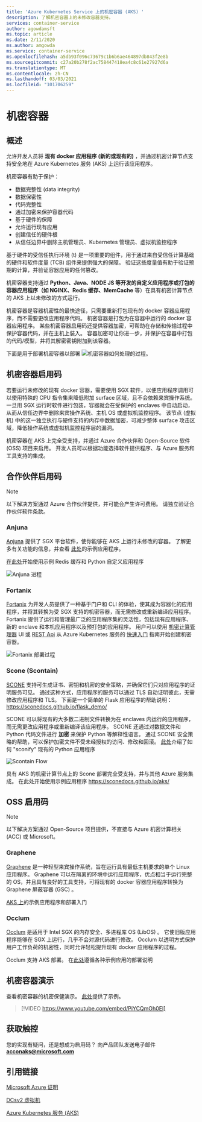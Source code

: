 ```yaml
---
title: 'Azure Kubernetes Service 上的机密容器 (AKS) '
description: 了解机密容器上的未修改容器支持。
services: container-service
author: agowdamsft
ms.topic: article
ms.date: 2/11/2020
ms.author: amgowda
ms.service: container-service
ms.openlocfilehash: a5db93f096c73679c1b6b6ae464897db843f2e8b
ms.sourcegitcommit: c27a20b278f2ac758447418ea4c8c61e27927d6a
ms.translationtype: MT
ms.contentlocale: zh-CN
ms.lasthandoff: 03/03/2021
ms.locfileid: "101706259"
---
```

# <a name="confidential-containers"></a>机密容器

## <a name="overview"></a>概述

允许开发人员将 **现有 docker 应用程序 (新的或现有的)** ，并通过机密计算节点支持安全地在 Azure Kubernetes 服务 (AKS) 上运行该应用程序。

机密容器有助于保护：

- 数据完整性 (data integrity) 
- 数据保密性
- 代码完整性
- 通过加密来保护容器代码
- 基于硬件的保障
- 允许运行现有应用
- 创建信任的硬件根
- 从信任边界中删除主机管理员、Kubernetes 管理员、虚拟机监控程序

基于硬件的受信任执行环境 (t) 是一项重要的组件，用于通过来自受信任计算基础的硬件和软件度量 (TCB) 组件来提供强大的保障。 验证这些度量值有助于验证预期的计算，并验证容器应用的任何篡改。

机密容器支持通过 **Python、Java、NODE JS 等开发的自定义应用程序或打包的容器应用程序（如 NGINX、Redis 缓存、MemCache** 等）在具有机密计算节点的 AKS 上以未修改的方式运行。

机密容器是容器机密性的最快途径，只需要重新打包现有的 docker 容器应用程序，而不需要更改应用程序代码。 机密容器是打包为在容器中运行的 docker 容器应用程序。 某些机密容器启用码还提供容器加密，可帮助在存储和传输过程中保护容器代码，并在主机上装入。 容器加密可让你进一步，并保护在容器中打包的代码/模型，并将其解密密钥附加到该容器。

下面是用于部署机密容器以部署 ![ 机密容器如何处理的过程。](./media/confidential-containers/how-to-confidential-container.png)

## <a name="confidential-container-enablers"></a>机密容器启用码
若要运行未修改的现有 docker 容器，需要使用 SGX 软件，以便应用程序调用可以使用特殊的 CPU 指令集来降低附加 surface 区域，且不会依赖来宾操作系统。 一旦用 SGX 运行时软件进行包装，容器就会在受保护的 enclaves 中自动启动，从而从信任边界中删除来宾操作系统、主机 OS 或虚拟机监控程序。 该节点 (虚拟机) 中的这一独立执行与硬件支持的内存中数据加密，可减少整体 surface 攻击区域，降低操作系统或虚拟机监控程序层的漏洞。

机密容器在 AKS 上完全受支持，并通过 Azure 合作伙伴和 Open-Source 软件 (OSS) 项目来启用。 开发人员可以根据功能选择软件提供程序、与 Azure 服务和工具支持的集成。

## <a name="partner-enablers"></a>合作伙伴启用码
> [!NOTE]
> 以下解决方案通过 Azure 合作伙伴提供，并可能会产生许可费用。 请独立验证合作伙伴软件条款。 

### <a name="anjuna"></a>Anjuna

[Anjuna](https://www.anjuna.io/) 提供了 SGX 平台软件，使你能够在 AKS 上运行未修改的容器。 了解更多有关功能的信息，并查看 [此处](https://www.anjuna.io/microsoft-azure-confidential-computing-aks-lp)的示例应用程序。

[在此处](https://www.anjuna.io/microsoft-azure-confidential-computing-aks-lp)开始使用示例 Redis 缓存和 Python 自定义应用程序

![Anjuna 进程](./media/confidential-containers/anjuna-process-flow.png)

### <a name="fortanix"></a>Fortanix

[Fortanix](https://www.fortanix.com/) 为开发人员提供了一种基于门户和 CLI 的体验，使其成为容器化的应用程序，并将其转换为受 SGX 支持的机密容器，而无需修改或重新编译应用程序。 Fortanix 提供了运行和管理最广泛的应用程序集的灵活性，包括现有应用程序、新的 enclave 和本机应用程序以及预打包的应用程序。 用户可以使用 [机密计算管理器](https://em.fortanix.com/) UI 或 [REST Api](https://www.fortanix.com/api/em/) 从 Azure Kubernetes 服务的 [快速入门](https://support.fortanix.com/hc/en-us/articles/360049658291-Fortanix-Confidential-Container-on-Azure-Kubernetes-Service) 指南开始创建机密容器。

![Fortanix 部署过程](./media/confidential-containers/fortanix-confidential-containers-flow.png)

### <a name="scone-scontain"></a>Scone (Scontain) 

[SCONE](https://scontain.com/index.html?lang=en) 支持可生成证书、密钥和机密的安全策略，并确保它们只对应用程序的证明服务可见。 通过这种方式，应用程序的服务可以通过 TLS 自动证明彼此，无需修改应用程序和 TLS。 下面是一个简单的 Flask 应用程序的帮助说明： https://sconedocs.github.io/flask_demo/  

SCONE 可以将现有的大多数二进制文件转换为在 enclaves 内运行的应用程序，而无需更改应用程序或重新编译该应用程序。 SCONE 还通过对数据文件和 Python 代码文件进行 **加密** 来保护 Python 等解释性语言。 通过 SCONE 安全策略的帮助，可以保护加密文件不受未经授权的访问、修改和回滚。 [此处](https://sconedocs.github.io/sconify_image/)介绍了如何 "sconify" 现有的 Python 应用程序

![Scontain Flow](./media/confidential-containers/scone-workflow.png)

具有 AKS 的机密计算节点上的 Scone 部署完全受支持，并与其他 Azure 服务集成。 在此处开始使用示例应用程序 https://sconedocs.github.io/aks/


## <a name="oss-enablers"></a>OSS 启用码 
> [!NOTE]
> 以下解决方案通过 Open-Source 项目提供，不直接与 Azure 机密计算相关 (ACC) 或 Microsoft。  

### <a name="graphene"></a>Graphene

[Graphene](https://grapheneproject.io/) 是一种轻型来宾操作系统，旨在运行具有最低主机要求的单个 Linux 应用程序。 Graphene 可以在隔离的环境中运行应用程序，优点相当于运行完整的 OS，并且具有良好的工具支持，可将现有的 docker 容器应用程序转换为 Graphene 屏蔽容器 (GSC) 。

[AKS 上](https://graphene.readthedocs.io/en/latest/cloud-deployment.html#azure-kubernetes-service-aks)的示例应用程序和部署入门

### <a name="occlum"></a>Occlum
[Occlum](https://occlum.io/) 是适用于 Intel SGX 的内存安全、多进程库 OS (LibOS) 。 它使旧版应用程序能够在 SGX 上运行，几乎不会对源代码进行修改。 Occlum 以透明方式保护用户工作负荷的机密性，同时允许轻松提升现有 docker 应用程序的过程。

Occlum 支持 AKS 部署。 在[此处](https://github.com/occlum/occlum/blob/master/docs/azure_aks_deployment_guide.md)遵循各种示例应用的部署说明


## <a name="confidential-containers-demo"></a>机密容器演示
查看机密容器的机密保健演示。 [此处](/azure/architecture/example-scenario/confidential/healthcare-inference)提供了示例。 

> [!VIDEO https://www.youtube.com/embed/PiYCQmOh0EI]


## <a name="get-in-touch"></a>获取触控

您的实现有疑问，还是想成为启用码？ 向产品团队发送电子邮件 **acconaks@microsoft.com**

## <a name="reference-links"></a>引用链接

[Microsoft Azure 证明](../attestation/overview.md)

[DCsv2 虚拟机](virtual-machine-solutions.md)

[Azure Kubernetes 服务 (AKS)](../aks/intro-kubernetes.md)